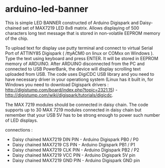 # arduino-led-banner
This is simple LED BANNER constructed of Arduino Digispark and Daisy-chained set of MAX7219 LED 8x8 matrix. 
Allows displaying of 500 characters long text message that is stored in non-volatile EEPROM memory of the chip.

To upload text for display use putty terminal and connect to virtual Serial Port of ATTINY85 Digispark ( /ttyACM0 on linux or COMxx on Windows ).
Type the text using keyboard and press ENTER. It will be stored in EEPROM memory of ARDUINO.
After ARDUINO disconnected from the PC and connected to USB PowerBank, the device will display scrolling text uploaded from USB. The code uses DigiCDC USB library and you need to have necessary driver in your operationg system (Linux has it built in, for Windows you need to download Digispark drivers : http://digistump.com/board/index.php?topic=2321.15) - http://digistump.com/wiki/digispark/tutorials/digicdc.

The MAX 7219 modules should be connected in daisy chain. The code supports up to 30 MAX 7219 modules connected in daisy chain but remember that your USB 5V has to be strong enough to power such number of LED displays.  

connections :
 - Daisy chained  MAX7219 DIN PIN - Arduino Digispark  PB0 / P0 
 - Daisy chained  MAX7219 CS PIN  - Arduino Digispark  PB1 / P1 
 - Daisy chained  MAX7219 CLK PIN - Arduino Digispark  PB2 / P2
 - Daisy chained  MAX7219 VCC PIN - Arduino Digispark  5V pin
 - Daisy chained  MAX7219 GND PIN - Arduino Digispark  GND pin
 
 

 


